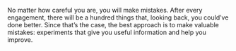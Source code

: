 No matter how careful you are, you will make mistakes. After every engagement, there will be a hundred things that, looking back, you could’ve done better. Since that’s the case, the best approach is to make valuable mistakes: experiments that give you useful information and help you improve.